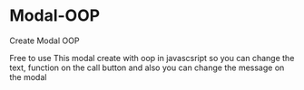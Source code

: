 # Modal-OOP
Create Modal OOP

Free to use
This modal create with oop in javascsript
so you can change the text, function on the call button and also you can change the message on the modal
